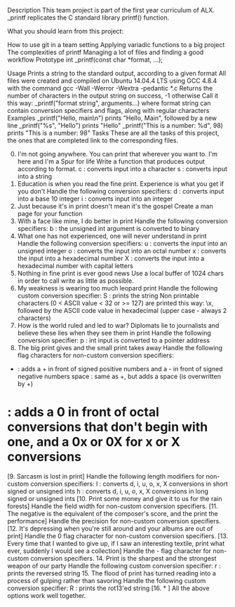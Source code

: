 Description
This team project is part of the first year curriculum of ALX. _printf replicates the C standard library printf() function.

What you should learn from this project:

How to use git in a team setting
Applying variadic functions to a big project
The complexities of printf
Managing a lot of files and finding a good workflow
Prototype
int _printf(const char *format, ...);

Usage
Prints a string to the standard output, according to a given format
All files were created and compiled on Ubuntu 14.04.4 LTS using GCC 4.8.4 with the command gcc -Wall -Werror -Wextra -pedantic *.c
Returns the number of characters in the output string on success, -1 otherwise
Call it this way: _printf("format string", arguments...) where format string can contain conversion specifiers and flags, along with regular characters
Examples
_printf("Hello, main\n") prints "Hello, Main", followed by a new line
_printf("%s", "Hello") prints "Hello"
_printf("This is a number: %d", 98) prints "This is a number: 98"
Tasks
These are all the tasks of this project, the ones that are completed link to the corresponding files.

0. I'm not going anywhere. You can print that wherever you want to. I'm here and I'm a Spur for life
Write a function that produces output according to format.
c : converts input into a character
s : converts input into a string
1. Education is when you read the fine print. Experience is what you get if you don't
Handle the following conversion specifiers:
d : converts input into a base 10 integer
i : converts input into an integer
2. Just because it's in print doesn't mean it's the gospel
Create a man page for your function
3. With a face like mine, I do better in print
Handle the following conversion specifiers:
b : the unsigned int argument is converted to binary
4. What one has not experienced, one will never understand in print
Handle the following conversion specifiers:
u : converts the input into an unsigned integer
o : converts the input into an octal number
x : converts the input into a hexadecimal number
X : converts the input into a hexadecimal number with capital letters
5. Nothing in fine print is ever good news
Use a local buffer of 1024 chars in order to call write as little as possible.
6. My weakness is wearing too much leopard print
Handle the following custom conversion specifier:
S : prints the string
Non printable characters (0 < ASCII value < 32 or >= 127) are printed this way: \x, followed by the ASCII code value in hexadecimal (upper case - always 2 characters)
7. How is the world ruled and led to war? Diplomats lie to journalists and believe these lies when they see them in print
Handle the following conversion specifier:
p : int input is converted to a pointer address
8. The big print gives and the small print takes away
Handle the following flag characters for non-custom conversion specifiers:
+ : adds a + in front of signed positive numbers and a - in front of signed negative numbers
space : same as +, but adds a space (is overwritten by +)
# : adds a 0 in front of octal conversions that don't begin with one, and a 0x or 0X for x or X conversions
[9. Sarcasm is lost in print]
Handle the following length modifiers for non-custom conversion specifiers:
l : converts d, i, u, o, x, X conversions in short signed or unsigned ints
h : converts d, i, u, o, x, X conversions in long signed or unsigned ints
[10. Print some money and give it to us for the rain forests]
Handle the field width for non-custom conversion specifiers.
[11. The negative is the equivalent of the composer's score, and the print the performance]
Handle the precision for non-custom conversion specifiers.
[12. It's depressing when you're still around and your albums are out of print]
Handle the 0 flag character for non-custom conversion specifiers.
[13. Every time that I wanted to give up, if I saw an interesting textile, print what ever, suddenly I would see a collection]
Handle the - flag character for non-custom conversion specifiers.
14. Print is the sharpest and the strongest weapon of our party
Handle the following custom conversion specifier:
r : prints the reversed string
15. The flood of print has turned reading into a process of gulping rather than savoring
Handle the following custom conversion specifier:
R : prints the rot13'ed string
[16. * ]
All the above options work well together.

